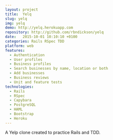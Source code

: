 ```yaml
---
layout: project
title:  Yelq
slug: yelq
img: yelq
demo: http://yelq.herokuapp.com
repository: http://github.com/rbndickson/yelq
date:   2015-10-01 10:10:10 +0100
categories: Rails RSpec TDD
platform: web
features:
  - Authentication
  - User profiles
  - Business profiles
  - Search businesses by name, location or both
  - Add businesses
  - Business reviews
  - Unit and feature tests
technologies:
  - Rails
  - RSpec
  - Capybara
  - PostgreSQL
  - HAML
  - Bootstrap
  - Heroku
---
```

A Yelp clone created to practice Rails and TDD.
